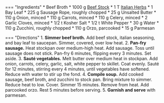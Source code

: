 === "Ingredients"
    * Beef Broth
        * 1000 g [Beef Stock](stocks/meat-stock.md)
        * 1 T [Italian Herbs](../seasonings/italian-herbs.md)
        * 1 Bay Leaf
    * 225 g Sausage Rope, roughly chopped
    * 25 g Unsalted Butter
    * 110 g Onion, minced
    * 110 g Carrots, minced
    * 110 g Celery, minced
    * 2 Garlic Cloves, minced
    * 1/2 t Kosher Salt
    * 1/2 t White Pepper
    * 30 g Water
    * 110 g Zucchini, roughly chopped
    * 110 g Orzo, parcooked
    * 15 g Parmesan

=== "Directions"
    1. **Simmer beef broth.** Add beef stock, italian seasoning, and bay leaf to saucepan. Simmer, covered, over low heat.
    2. **Pan-fry sausage.** Heat stockpan over medium-high heat. Add sausage. Toss until sausage does not stick. Pan-fry 6 minutes, flipping every 3 minutes. Set aside.
    3. **Sauté vegetables.** Melt butter over medium heat in stockpan. Add onion, carrots, celery, garlic, salt, white pepper to skillet. Coat evenly. Sauté for 12 minutes, stirring every 4 minutes, until vegetables have softened. Reduce with water to stir up the fond.
    4. **Compile soup.** Add cooked sausage, beef broth, and zucchini to stock pan. Bring mixture to simmer. Reduce heat to low. Cover. Simmer 15 minutes. Remove from heat. Add parcooked orzo. Rest 5 minutes before serving.
    5. **Garnish and serve** with parmesan.
